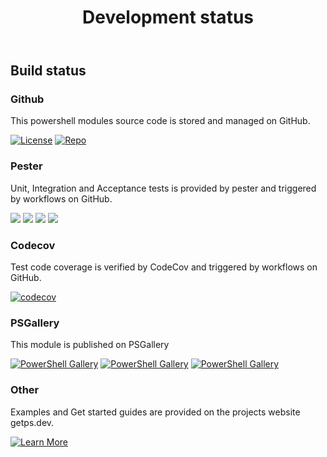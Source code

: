﻿---
id: devstatus
title: Development status
---

## Build status

### Github

This powershell modules source code is stored and managed on GitHub.

[![License](https://img.shields.io/github/license/hanpq/pstools.queue)](https://github.com/hanpq/pstools.queue/blob/main/LICENSE)
[![Repo](https://img.shields.io/badge/repo-pstools.queue-success?logo=github)](https://github.com/hanpq/pstools.queue)

### Pester

Unit, Integration and Acceptance tests is provided by pester and triggered by workflows on GitHub.

[![](https://github.com/hanpq/pstools.queue/actions/workflows/pester_core_windows.yml/badge.svg?branch=main)](https://github.com/hanpq/pstools.queue/actions/workflows/pester_core_windows.yml)
[![](https://github.com/hanpq/pstools.queue/actions/workflows/pester_core_linux.yml/badge.svg?branch=main)](https://github.com/hanpq/pstools.queue/actions/workflows/pester_core_linux.yml)
[![](https://github.com/hanpq/pstools.queue/actions/workflows/pester_core_macos.yml/badge.svg?branch=main)](https://github.com/hanpq/pstools.queue/actions/workflows/pester_core_macos.yml)
[![](https://github.com/hanpq/pstools.queue/actions/workflows/pester_desktop_windows.yml/badge.svg?branch=main)](https://github.com/hanpq/pstools.queue/actions/workflows/pester_desktop_windows.yml)


### Codecov

Test code coverage is verified by CodeCov and triggered by workflows on GitHub.

[![codecov](https://codecov.io/gh/hanpq/pstools.queue/branch/main/graph/badge.svg)](https://codecov.io/gh/hanpq/pstools.queue)

### PSGallery

This module is published on PSGallery

[![PowerShell Gallery](https://img.shields.io/powershellgallery/v/pstools.queue?label=PSGallery)](https://www.powershellgallery.com/packages/pstools.queue)
[![PowerShell Gallery](https://img.shields.io/powershellgallery/dt/pstools.queue?label=PSGallery%20downloads)](https://www.powershellgallery.com/packages/pstools.queue)
[![PowerShell Gallery](https://img.shields.io/powershellgallery/p/pstools.queue)](https://www.powershellgallery.com/packages/pstools.queue)

### Other

Examples and Get started guides are provided on the projects website getps.dev.

[![Learn More](https://img.shields.io/badge/Learn%20More-pstools.queue-success)](https://getps.dev/modules/pstools.queue/quickstart)
